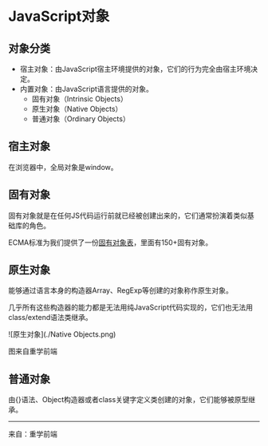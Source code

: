 # JavaScript对象

## 对象分类

- 宿主对象：由JavaScript宿主环境提供的对象，它们的行为完全由宿主环境决定。
- 内置对象：由JavaScript语言提供的对象。
  - 固有对象（Intrinsic Objects）
  - 原生对象（Native Objects）
  - 普通对象（Ordinary Objects）

## 宿主对象

在浏览器中，全局对象是window。

## 固有对象

固有对象就是在任何JS代码运行前就已经被创建出来的，它们通常扮演着类似基础库的角色。

ECMA标准为我们提供了一份[固有对象表](https://www.ecma-international.org/ecma-262/9.0/index.html#sec-well-known-intrinsic-objects)，里面有150+固有对象。

## 原生对象

能够通过语言本身的构造器Array、RegExp等创建的对象称作原生对象。

几乎所有这些构造器的能力都是无法用纯JavaScript代码实现的，它们也无法用class/extend语法类继承。

![原生对象](./Native Objects.png)

图来自重学前端

## 普通对象

由{}语法、Object构造器或者class关键字定义类创建的对象，它们能够被原型继承。

---

来自：重学前端